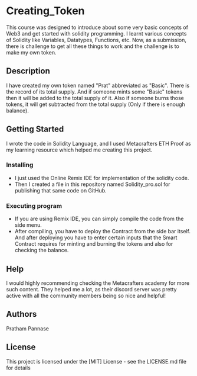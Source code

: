 # Creating_Token
This course was designed to introduce about some very basic concepts of Web3 and get started with solidity programming. I learnt various concepts of Solidity like Variables, Datatypes, Functions, etc. Now, as a submission, there is challenge to get all these things to work and the challenge is to make my own token.

## Description

I have created my own token named "Prat" abbreviated as "Basic". There is the record of its total supply. And if someone mints some "Basic" tokens then it will be added to the total supply of it. Also if someone burns those tokens, it will get subtracted from the total supply (Only if there is enough balance).

## Getting Started
I wrote the code in Solidity Language, and I used Metacrafters ETH Proof as my learning resource which helped me creating this project.

### Installing

* I just used the Online Remix IDE for implementation of  the solidity code.
* Then I created a file in this repository named Solidity_pro.sol for publishing that same code on GitHub.

### Executing program

* If you are using Remix IDE, you can simply compile the code from the side menu.
* After compiling, you have to deploy the Contract from the side bar itself. And after deploying you have to enter certain inputs that the Smart Contract requires for minting and burning the tokens and also for checking the balance.

## Help

I would highly recommending checking the Metacrafters academy for more such content. They helped me a lot, as their discord server was pretty active with all the community members being so nice and helpful!

## Authors
Pratham Pannase

## License
This project is licensed under the [MIT] License - see the LICENSE.md file for details
